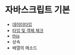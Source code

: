 # 자바스크립트 기본

* [데이터타입 ](undefined.md)
* [타입 및 객체 체크](undefined-1.md) 
* [this](this.md)
* 상속
* 배열의 메소드



